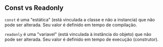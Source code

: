 ## Const vs Readonly

`const` é uma "estática" (está vinculada a classe e não a instancia) que não pode ser alterada. Seu valor é definido em tempo de compilação.

`readonly` é uma "variavel" (está vinculada à instância do objeto) que não pode ser alterada. Seu valor é definido em tempo de execução (construtor).